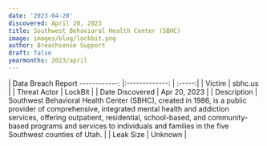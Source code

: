 ```yaml
---
date: '2023-04-20'
discovered: April 20, 2023
title: Southwest Behavioral Health Center (SBHC)
image: images/blog/lockbit.png
author: Breachsense Support
draft: false
yearmonths: 2023/april
---
```



| Data Breach Report
------------:     |:-------------:    | :-----:|
| Victim      | sbhc.us      | 
| Threat Actor      | LockBit      | 
| Date Discovered      | Apr 20, 2023      | 
| Description      | Southwest Behavioral Health Center (SBHC), created in 1986, is a public provider of comprehensive, integrated mental health and addiction services, offering outpatient, residential, school-based, and community-based programs and services to individuals and families in the five Southwest counties of Utah.      | 
| Leak Size      | Unknown      | 

